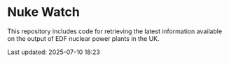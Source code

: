 # Nuke Watch

This repository includes code for retrieving the latest information available on the output of EDF nuclear power plants in the UK.

Last updated: 2025-07-10 18:23